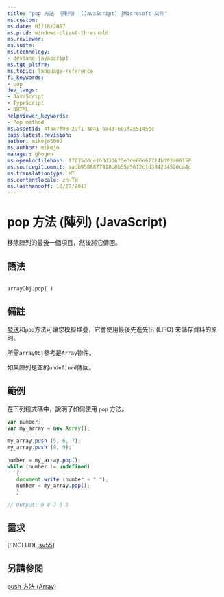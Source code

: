 ```yaml
---
title: "pop 方法 （陣列） (JavaScript) |Microsoft 文件"
ms.custom: 
ms.date: 01/18/2017
ms.prod: windows-client-threshold
ms.reviewer: 
ms.suite: 
ms.technology:
- devlang-javascript
ms.tgt_pltfrm: 
ms.topic: language-reference
f1_keywords:
- pop
dev_langs:
- JavaScript
- TypeScript
- DHTML
helpviewer_keywords:
- Pop method
ms.assetid: 4fae7f98-29f1-4041-ba43-601f2e5145ec
caps.latest.revision: 
author: mikejo5000
ms.author: mikejo
manager: ghogen
ms.openlocfilehash: f7635ddcc1b3d336f5e3de66e62714bd93a06158
ms.sourcegitcommit: aadb9588877418b8b55a5612c1d3842d4520ca4c
ms.translationtype: MT
ms.contentlocale: zh-TW
ms.lasthandoff: 10/27/2017
---
```

# <a name="pop-method-array-javascript"></a>pop 方法 (陣列) (JavaScript)
移除陣列的最後一個項目，然後將它傳回。  
  
## <a name="syntax"></a>語法  
  
```  
  
arrayObj.pop( )  
```  
  
## <a name="remarks"></a>備註  
 [發送](../../javascript/reference/push-method-array-javascript.md)和`pop`方法可讓您模擬堆疊，它會使用最後先進先出 (LIFO) 來儲存資料的原則。  
  
 所需`arrayObj`參考是`Array`物件。  
  
 如果陣列是空的`undefined`傳回。  
  
## <a name="example"></a>範例  
 在下列程式碼中，說明了如何使用 `pop` 方法。  
  
```JavaScript  
var number;  
var my_array = new Array();  
  
my_array.push (5, 6, 7);  
my_array.push (8, 9);  
  
number = my_array.pop();  
while (number != undefined)  
   {  
   document.write (number + " ");  
   number = my_array.pop();  
   }  
  
// Output: 9 8 7 6 5  
```  
  
## <a name="requirements"></a>需求  
 [!INCLUDE[jsv55](../../javascript/reference/includes/jsv55-md.md)]  
  
## <a name="see-also"></a>另請參閱  
 [push 方法 (Array)](../../javascript/reference/push-method-array-javascript.md)